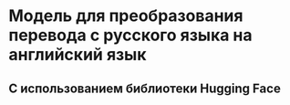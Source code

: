 # Модель для преобразования перевода с русского языка на английский язык

## С использованием библиотеки Hugging Face
